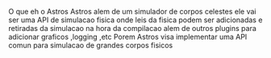 O que eh o Astros
Astros alem de um simulador de corpos celestes ele vai ser uma API de simulacao
fisica onde leis da fisica podem ser adicionadas e retiradas da simulacao na hora da compilacao
alem de outros plugins para adicionar graficos ,logging ,etc
Porem Astros visa implementar uma API comun para simulacao de grandes corpos fisicos
